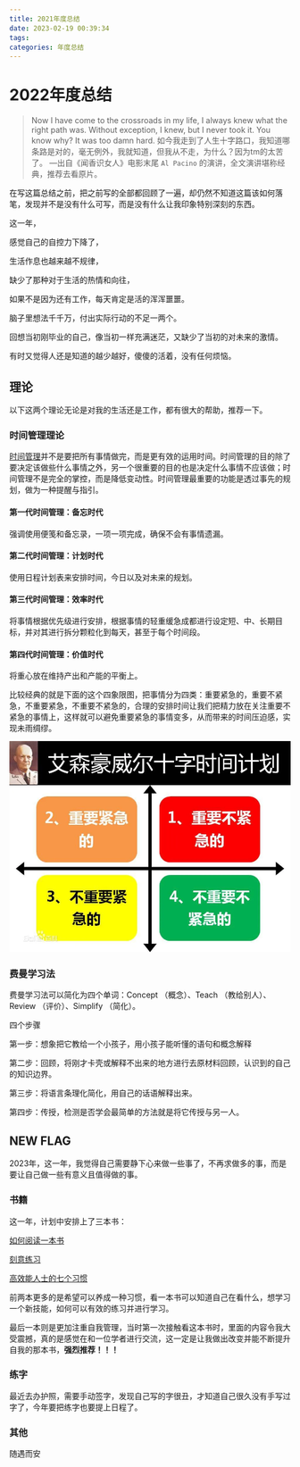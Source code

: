 ```yaml
---
title: 2021年度总结
date: 2023-02-19 00:39:34
tags:
categories: 年度总结
---
```


# 2022年度总结


> Now I have come to the crossroads in my life, I always knew what the right path was.
> Without exception, I knew, but I never took it.
> You know why?
> It was too damn hard.
> 如今我走到了人生十字路口，我知道哪条路是对的，毫无例外，我就知道，但我从不走，为什么？因为tm的太苦了。
> —出自《闻香识女人》电影末尾 `Al Pacino` 的演讲，全文演讲堪称经典，推荐去看原片。

<!-- more -->



在写这篇总结之前，把之前写的全部都回顾了一遍，却仍然不知道这篇该如何落笔，发现并不是没有什么可写，而是没有什么让我印象特别深刻的东西。

这一年，

感觉自己的自控力下降了，

生活作息也越来越不规律，

缺少了那种对于生活的热情和向往，

如果不是因为还有工作，每天肯定是活的浑浑噩噩。

脑子里想法千千万，付出实际行动的不足一两个。

回想当初刚毕业的自己，像当初一样充满迷茫，又缺少了当初的对未来的激情。

有时又觉得人还是知道的越少越好，傻傻的活着，没有任何烦恼。



## 理论

以下这两个理论无论是对我的生活还是工作，都有很大的帮助，推荐一下。

### 时间管理理论

[时间管理](https://zh.wikipedia.org/zh-hans/%E6%97%B6%E9%97%B4%E7%AE%A1%E7%90%86)并不是要把所有事情做完，而是更有效的运用时间。时间管理的目的除了要决定该做些什么事情之外，另一个很重要的目的也是决定什么事情不应该做；时间管理不是完全的掌控，而是降低变动性。时间管理最重要的功能是透过事先的规划，做为一种提醒与指引。

#### 第一代时间管理：备忘时代

强调使用便笺和备忘录，一项一项完成，确保不会有事情遗漏。

#### 第二代时间管理：计划时代

使用日程计划表来安排时间，今日以及对未来的规划。

#### 第三代时间管理：效率时代

将事情根据优先级进行安排，根据事情的轻重缓急成都进行设定短、中、长期目标，并对其进行拆分颗粒化到每天，甚至于每个时间段。

#### 第四代时间管理：价值时代

将重心放在维持产出和产能的平衡上。

比较经典的就是下面的这个四象限图，把事情分为四类：重要紧急的，重要不紧急，不重要紧急，不重要不紧急的，合理的安排时间让我们把精力放在关注重要不紧急的事情上，这样就可以避免重要紧急的事情变多，从而带来的时间压迫感，实现未雨绸缪。

![艾森豪威尔法则和费曼技巧- 知乎](https://raw.githubusercontent.com/popring/assets-repo/master/img/202302190217282.webp)

### 费曼学习法

费曼学习法可以简化为四个单词：Concept （概念）、Teach （教给别人）、Review （评价）、Simplify （简化）。

四个步骤

第一步：想象把它教给一个小孩子，用小孩子能听懂的语句和概念解释

第二步：回顾，将刚才卡壳或解释不出来的地方进行去原材料回顾，认识到的自己的知识边界。

第三步：将语言条理化简化，用自己的话语解释出来。

第四步：传授，检测是否学会最简单的方法就是将它传授与另一人。



## NEW FLAG

2023年，这一年，我觉得自己需要静下心来做一些事了，不再求做多的事，而是要让自己做一些有意义且值得做的事。



### 书籍

这一年，计划中安排上了三本书：

[如何阅读一本书](https://book.douban.com/subject/1013208/)

[刻意练习](https://book.douban.com/subject/26895993/)

[高效能人士的七个习惯](https://book.douban.com/subject/5325618/)

前两本更多的是希望可以养成一种习惯，看一本书可以知道自己在看什么，想学习一个新技能，如何可以有效的练习并进行学习。

最后一本则是更加注重自我管理，当时第一次接触看这本书时，里面的内容令我大受震撼，真的是感觉在和一位学者进行交流，这一定是让我做出改变并能不断提升自我的那本书，**强烈推荐！！！**



### 练字

最近去办护照，需要手动签字，发现自己写的字很丑，才知道自己很久没有手写过字了，今年要把练字也要提上日程了。



### 其他

随遇而安



